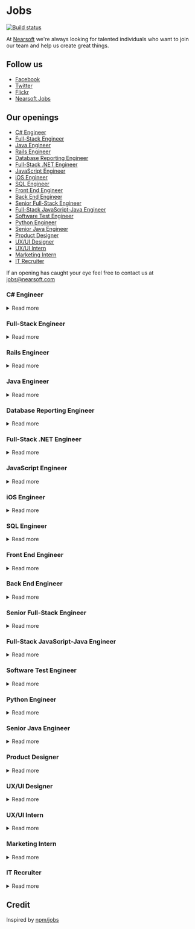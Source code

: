 # Jobs

[![Build status](https://img.shields.io/travis/Nearsoft/jobs.svg)](https://travis-ci.org/Nearsoft/jobs)

At [Nearsoft](https://nearsoft.com) we're always looking for talented individuals who want to join our team and help us create great things.

## Follow us

* [Facebook](https://www.facebook.com/NearsoftInc)
* [Twitter](https://twitter.com/nearsoft)
* [Flickr](https://www.flickr.com/photos/nearsoft)
* [Nearsoft Jobs](http://nearsoftjobs.com)

## Our openings

<!-- yaspeller ignore:start -->

* [C# Engineer](#c-engineer)
* [Full-Stack Engineer](#full-stack-engineer)
* [Java Engineer](#java-engineer)
* [Rails Engineer](#rails-engineer)
* [Database Reporting Engineer](#database-reporting-engineer)
* [Full-Stack .NET Engineer](#full-stack-net-engineer)
* [JavaScript Engineer](#javascript-engineer)
* [iOS Engineer](#ios-engineer)
* [SQL Engineer](#sql-engineer)
* [Front End Engineer](#front-end-engineer)
* [Back End Engineer](#back-end-engineer)
* [Senior Full-Stack Engineer](#senior-full-stack-engineer)
* [Full-Stack JavaScript-Java Engineer](#full-stack-javascript-java-engineer)
* [Software Test Engineer](#software-test-engineer)
* [Python Engineer](#python-engineer)
* [Senior Java Engineer](#senior-java-engineer)
* [Product Designer](#product-designer)
* [UX/UI Designer](#uxui-designer)
* [UX/UI Intern](#uxui-intern)
* [Marketing Intern](#marketing-intern)
* [IT Recruiter](#it-recruiter)

<!-- yaspeller ignore:end -->

If an opening has caught your eye feel free to contact us at
[jobs@nearsoft.com](mailto:jobs@nearsoft.com) <!-- yaspeller ignore -->

### C# Engineer

<details><summary>Read more</summary>

📈

As a Senior C# Engineer, you will enhance our advisor technology using C#, HTML5, and CSS3.
Embrace code quality by using modern testing tools like Cucumber.
Experience the power of the cloud while using Amazon Web Services (AWS) to build out environments, run scenarios, and communicate between microservices.

#### Responsibilities

* Work with a team of software engineers delivering projects as the "go to person"
* Develop & maintain customer facing Web products and Back End services
* Writing unit tests and integration tests for max coverage
* Improve the design of the code as the product evolves
* Deploy and test code to ensure no defects
* Build out RESTful APIs and consume third-party APIs
* Work with business operations to turn requirements into technical solutions

#### Experience

* 3+ years of professional experience using C# and .NET framework
* 3+ years experience with WPF and Windows Forms
* 2+ years basic knowledge of JavaScript frameworks like, React.js, or jQuery
* HTML5 CSS, DOM traversal/manipulation, event capturing
* Familiarity with Ajax, partial page updates, and async request handling
* Experience working in an agile scrum development team
* Excellent communicator, amazing at documentation
* Knowledge of SQL Server is a plus
* Knowledge of AWS Elastic Beanstalk is a plus
* Work with some of the best and brightest in the WealthTech space, and enjoy these perks

</details>

### Full-Stack Engineer

<details><summary>Read more</summary>

📚

#### Job Description

We are looking for an experienced Full-Stack Angular/Rails engineer to work on our digital platform.
The ideal candidate needs to be able to hit the ground running in our fast-paced environment, and be comfortable to iterate quickly and push new code every day.

#### Responsibilities

* Design, develop, test, deploy, maintain and improve software and processes
* Write high quality, high-performing and well tested code
* Turn design requirements and prototypes into working applications
* Design for and deploy to cloud infrastructure
* Analyze and improve efficiency, stability, scalability and security
* Work closely with the technology and design teams
* 3+ years of work experience deploying Rails applications
* 1+ years of work experience deploying AngularJS applications

#### Skills

* Proficiency with Ruby/Rails, JavaScript/AngularJS/jQuery, HTML5, CSS/Sass, SQL/psql, AWS/Heroku, Git, Rake/Gulp/Grunt
* Deep knowledge of object-orientation, data modeling, design patterns, TDD/BDD, APIs, clean code and UX
* Analysis, profiling and optimization techniques
* Agile methodology
* Excellent communication, collaboration and documentation
* Highly motivated, adaptable and passionate learner with a strong work ethic
* Worked on medium-to-large enterprise web applications
* NoSQL, Big Data, iOS/Android
* Open-source contributions, side projects, and participation in the tech community

</details>

### Rails Engineer

<details><summary>Read more</summary>

📚

* B.S. in Computer Science or related discipline, or equivalent education plus work experience
* Strong Object-oriented programmer (e.g. Ruby, Python, Java) experience
* 3+ years building Rails-based Web applications
* Experience developing RESTful Web services
* Grasp and enthusiasm for Agile/XP development practices (e.g. TDD, Pair programming)
* Knowledge of JavaScript client-side application development (e.g. Ember.js, Backbone.js)
* Excellent communication skills, both verbal and written

#### Nice to have

* Ember.js
* Backbone.js
* Redis
* PostgreSQL
* CoffeeScript
* jQuery
* Sass
* RSpec
* Cucumber
* HTML5
* Linux/Unix familiarity

</details>

### Java Engineer

<details><summary>Read more</summary>

📚

* Strong experience with Spring
* Experience with Hibernate, RDBMS design, query optimization
* Experience with caching methods like Redis, Memcached, Ehcache
* Experience with CI/CD tools like Jenkins, CircleCI, Travis CI, etc. Setting up pipelines and managing your build process
* Skilled in analysis and design for implementation, sizing, performance tuning, and scalability
* Familiarity with Rails, Django or similar web app framework will be an added advantage

#### Preferred

* Linux, Tomcat, Dropwizard, GitHub, PostgreSQL, Ansible, Maven, Gradle
* Focused written communication skills for subsystem planning and designs
* Team spirit! Making the effort and taking pride in helping others. Supporting your work in production with our DevOps team
* Able to listen and evaluate ideas and opinions without bias and contribute to a common culture of excellence

</details>

### Database Reporting Engineer

<details><summary>Read more</summary>

⛷

#### Skills

* MongoDB Aggregation framework
* SQL Queries
* Views
* Stored Procedures
* SQL Server Integration Services packages
* CDATA tools optional but a plus
* SQL Reporting is optional as well
* JavaScript for the UI

</details>

### Full-Stack .NET Engineer

<details><summary>Read more</summary>

⛷

#### Skills

* C# and .NET ecosystem
* Node.js 8
* ES6
* Inferno.js
* Bootstrap
* Express 4
* MongoDB
* jQuery, HTML and CSS
* Great knowledge and experience in JavaScript
* Experience with Git
* Microservices architecture

</details>

### JavaScript Engineer

<details><summary>Read more</summary>

🐴

We have a vision to build relationships that drive partnerships with 20 Fortune 500 companies and train 200,000 designers and engineers by 2020.
How are we going to do it? It's all our people – we only hire the best.
We are passionate about writing code that is understandable and efficient, and teaching others to do the same.
We then live through our values. We are a community of nerds who are brilliant and curious, hard-working and accountable, kind and authentic.

Sound appealing? Learn more about us.

#### As a JavaScript Engineer, you will...

* Deliver best-in-class front-end solutions for clients using JavaScript frameworks
* Write stories (use cases, technical and functional requirements), tests and code
* Help guide clients towards effective solutions that balance technical requirements and business needs
* Participate in tech sales by providing estimates, risks, assumptions, requirements for future opportunities and participating in sales meetings
* Attend development meetings (stand-ups, kick-offs, retrospectives) and design sessions with teams and clients
* Inspire peers, future clients, our students, and the community at large by writing, speaking, screencasting, contributing to open source software, and demonstrating our collective expertise and experience

#### As a candidate, you...

* Possess strong JavaScript development and debugging skills with a deep understanding of the language behavior in Front End and Back End contexts
* Are proficient in a JavaScript UI framework (e.g., React.js, Vue.js, or AngularJS) as well as supplemental libraries for testing, routing, data management, API communication, authentication, bundling, and deployment
* Take ownership of tasks to raise questions and risks early, find creative solutions, and bring them to completion
* Have a passion for mentoring others and have the ability to communicate with a wide range of people

#### You might also...

* Have created APIs that conform to the JSON API spec or GraphQL query language
* Enjoy translating UI/UX wireframes into clean and efficient Sass/CSS
* Have interest in mobile development (e.g. Swift/iOS, Kotlin/Android, or React Native)
* Have interest in creating server-side apps or development tools with Node.js

</details>

### iOS Engineer

<details><summary>Read more</summary>

🐴

We have a vision to build relationships that drive partnerships with 20 Fortune 500 companies and train 200,000 designers and engineers by 2020.
How are we going to do it?  It's all our people – we only hire the best. We are passionate about writing stylish code and teaching others to do the same.
We then live through our values.
We are a community of Nerds who are brilliant and curious, hard-working and accountable, kind and authentic.

Sound appealing? Learn more about us.

#### As an Engineer, you will...

* Develop applications for our project and our clients
* Code-review your teammates
* Write stories (use cases, technical and functional requirements), tests and code
* Help guide clients towards effective solutions that balance technical requirements and business needs
* Attend development meetings (stand-ups, kick-offs, retrospectives) and design sessions with teams and clients
* Inspire peers, future clients, our students, and the community at large by writing, speaking, contributing to open source software, and demonstrating our collective expertise and experience

#### As a candidate, you...

* You know the core aspects of iOS development including architecture, design, configuration, the Xcode environment, Objective-C and Swift
* You have a solid knowledge of multi-threaded programming and UI concepts
* You've endured the App Store submission process
* You have excellent written and verbal communication skills
* You're friendly; strong interpersonal skills are key for success

#### You might also...

* Have created APIs that conform to the JSON API spec
* Have interest in web development (e.g. React.js, Ruby on Rails, etc.)
* Have interest in translating UI/UX wireframes into clean and efficient Sass/CSS
* Enjoy teaching others and can clearly describe complicated software to your peers
* Have a passion for speaking publicly or blogging regularly

</details>

### SQL Engineer

<details><summary>Read more</summary>

⭐️

#### Responsibilities

* Create ETL process to extract data from relational database (SQL Server primarily)
* Load and transform data into Vertica
* Develop process to extract change records from source systems
* Experience working with and parsing JSON and XML

#### Required Skills

* Strong ETL experience
* Strong SQL experience
* Strong relational database experience
* Strong verbal and written communication skills
* AWS experience

#### Desired Skills

* SQL Server T-SQL
* SQL Server Integration Services
* Vertica/PostgreSQL

</details>

### Front End Engineer

<details><summary>Read more</summary>

🏋🏻

We build the front end components of our Web app and use established practices to ensure high quality code.
We make the most of modern tools like React.js, Redux, and Sass, and we ensure our UIs work well on all screen sizes.
Some of us specialize in CSS, some in Front End infrastructure, but all of us are JavaScript proficient and Full-Stack engineers.

### Responsibilities

* Collaborate with Product Managers to iterate on the design and implementation of our product
* Build efficient and reusable front-end systems and abstractions
* Find and address performance issues
* Participate in design and code reviews
* Maintain high code coverage via unit tests and acceptance tests

### Skills

* Strong knowledge of JavaScript
* Experience with modern JavaScript libraries and tooling
* Knowledge of HTML, CSS, and related web technologies
* Strong Computer Science fundamentals
* Awareness of cross-browser compatibility issues and client-side performance considerations

</details>

### Back End Engineer

<details><summary>Read more</summary>

🏋

We are converting to a microservices based architecture from a single API. Our new architecture Python and Java on the Back End.

As a Back End engineer you will craft new functionality with a dedicated team of co-workers that will enrich our members and our partners.
As our business continues its rapid growth, you will help ensure our software is positioned to harness and accelerate our marketplace.
You will help design APIs and architecture that your colleagues will be delighted to use.
You will be involved in the planning of features at the beginning and own them through deployment and monitoring.

#### About You

* You are passionate about your craft and want to be surrounded by like-minded individuals
* You like to ship software early and often
* You care about selecting the right tool for the right job
* You design APIs and services that make difficult problems seem easy
* You collaborate well with others but are excited to own a big feature
* You value simplicity and strive to eliminate unnecessary complexity
* You have at least 5 years of professional programming experience

</details>

### Senior Full-Stack Engineer

<details><summary>Read more</summary>

🦁

This position will be responsible for defining, designing, and implementing complex, multi-tier distributed software systems throughout all phases of the software development life-cycle while providing technical oversight and guidance to team members.

#### Skills

* Develop clear, well-communicated, thoroughly tested, complete code for complex product features or sub-systems
* Advanced understanding of object-oriented design methodology and application development in Java, Spring and Spring Boot
* Advanced understanding of web technologies like HTML5, CSS3, JavaScript, Ajax, Node.js and AngularJS 2+
* Strong knowledge of Agile/Scrum methodologies, continuous integration and deployment
* Possess creative problem solving skills and excellent troubleshooting/debugging skills
* 5+ years of Full-Stack software development experience in an enterprise environment
* Extensive experience designing, and developing object oriented software utilizing Java, Spring, AngularJS and JavaScript
* Experience working with Relational Database Management Systems such as PostgreSQL
* Experience in building modern distributed applications using a microservices framework
* Broad experience with various UI architectures with the skills to extend a framework beyond what's provided out of the box

</details>

### Full-Stack JavaScript-Java Engineer

<details><summary>Read more</summary>

🌆

* Core Java Development
* JavaEE APIs
* JavaBeans
* Spring
* JSP
* JavaScript
* SQL
* PL-SQL
* Web Services development

</details>

### Software Test Engineer

<details><summary>Read more</summary>

🍽

* We build core services on the JVM using Java and Spring framework with Front End developed in AngularJS 4 and Typescript. Web Back Ends and simple middleware services are often made with Spring Boot API
* Data is stored in PostgreSQL and in MS SQL Server. We run a Mesos cluster for large-scale, distributed applications

#### About you

* You want to be part of a cross-functional team. You're curious, passionate, and enjoy tackling hard problems. You love technology and enjoy finding better ways to do things. You want to share what you discover and feel energized when you can learn from people around you. When you build software, you consider how people will use it from all angles. You take pride in carefully honing your work until it feels reliable and effortless to use
* You've been a QA Automation Engineer for at least 3 years, have made significant contributions to projects you've been a part of, and want to engineer at a global scale
* 3 years of experience in automated testing of back end service and RESTful API
* 3 years of experience in automation framework like BDD (Cucumber, Python/Java) and Selenium
* Strong working knowledge in Java, Spring framework and JSON
* 3 years of working experience with SQL databases like PostgreSQL
* 2 years of working experience in Performance testing and its analysis of back end services and APIs
* Ability to break down use cases into test cases and manage test suite
* Working experience with Git and Jenkins/TeamCity is a plus

</details>

### Python Engineer

<details><summary>Read more</summary>

👛

We're looking for Software Engineers to help us make our already awesome platform even better.
You will join our Back End Development team building new features into our RESTful API written in Python 2.7.
This API is used by our own internal React.js websites as well as serving as the primary interface for our customer's own integrations.

#### Your skills

* Software Developer (3 - 6 years preferred)
* Critical thinking
* Motivation to write and maintain quality code
* Strong communication skills
* Python, Django, MySQL, Git
* Familiarity working on distributed applications
* Familiarity with RESTful API design
* e-Commerce experience
* Experience working on SaaS products

</details>

### Senior Java Engineer

<details><summary>Read more</summary>

📦

* Be a trusted advisor: Understand and effectively communicate Java features and limitations in the context of design and development
* Help manage the design and development process, drive decisions, and coordinate efforts with teammates
* Designs are following compliance specifications and design and conduct tests
* New applications that serve existing software systems and further develop current software
* Support users by developing documentation and assistance tools
* Support continuous improvement by investigating alternatives and new technologies and presenting these for architectural review

#### What we're looking for

* 5+ years of experience with Core Java
* Recent Java 8 experience
* JUnit (unit testing)
* 5+ years of experience with SQL and NoSQL databases
* MySQL
* DynamoDB
* MongoDB (a plus)
* 3+ years of experience with Spring frameworks
* 3+ years of experience with Hibernate
* Experience with AWS services
* Experience working with an MVC architecture
* Has experience working with Agile teams (SCRUM)
* Ability to come up with accurate development estimates based on high-level business and/or technical requirements
* Object oriented analysis and design using common design patterns
* Understanding of established software development life cycles
* Excellent communication, organizational and problem-solving skills
* Enjoy working in collaboration with a team, while also possessing a strong independent work ethic
* Motivation to continuously improve their craft of software development while adhering to best practices and standards

</details>

### Product Designer

<details><summary>Read more</summary>

🌵⚡️

Nearsoft's UX Team is focused on digital product design, and we are looking for designers with experience in User Interface Design (UI), User Experience Design (UX), and Product Design to join the team.

#### Role definition

* Helping the UX team and clients to ensure the project is well defined and running smoothly
* Educating key stakeholders in the product development process
* Able to identify, solve and prevent problems to happen during the product development process
* Encourage innovation and technology best practices inside Nearsoft
* Elaborate client proposals and project estimates
* Continuously implement strategies to improve team and projects performance
* Test assumptions and measure success in projects and team strategies
* Provide user perspective to development teams to help them redefine their products
* Plan, design, test and measure UX projects
* Create user flows, wireframes and prototypes that accurately communicate product functionality
* Design high fidelity user interfaces that reflects UX findings and business objectives with feasible implementation for development teams
* Create and perform presentations that communicate design intent to both internal and external teams, and justify design value and advocate for users' needs
* Collaborate with UX researchers, designers, marketing, developers and stakeholders to produce high quality digital products
* Create and share product development content in the software industry

#### Requirements

* At least 5 years of experience leading digital products to successful outcomes
* Fluent in written and spoken English
* Experience working with startups
* Experience with Human Centered Design, Design Thinking and Design Sprint Methodology
* Samples of live digital products
* Experience using Sketch, InVision and Zeplin, or similar tools
* Experience with Multidisciplinary collaboration (engineers, designers, stakeholders, product managers)
* Proactive and with leadership skills
* Strong user interface design skills
* Experience defining, planning and measuring projects
* Indispensable: move to Hermosillo
* Availability to travel outside of Mexico

#### Portfolio

Your portfolio should contain your 5 best UI/UX projects, complemented with a short description of each and your direct contributions to it.
Make sure to include a minimum of six screens per project or one complete user flow in high resolution. File type: `jpg`, `png` or prototypes in InVision.

Send your CV and portfolio to aquijada@nearsoft.com

</details>

### UX/UI Designer

<details><summary>Read more</summary>

🌵⚡️

Nearsoft's UX Team is focused on digital product design, and we are looking for designers with experience in User Interface Design (UI), User Experience Design (UX), and Product Design to join the team.

#### Role definition

* Helping UX team and clients to ensure the project is well defined and running smoothly
* Educating Key Stakeholders in the product development process
* Able to identify, solve and prevent problems to happen during the product development process
* Encourage innovation and technology best practices inside Nearsoft
* Elaborate client proposals and project estimates
* Continuously implement strategies to improve team and projects performance
* Test assumptions and measure success in projects and team strategies
* Provide user perspective to development teams to help them redefine their products
* Plan, design, test and measure UX projects
* Create user flows, wireframes and prototypes that accurately communicate product functionality
* Design high fidelity user interfaces that reflects UX findings and business objectives with feasible implementation for development teams
* Create and perform presentations that communicate design intent to both internal and external teams, and justify design value and advocate for users' needs
* Collaborate with UX researchers, designers, marketing, developers and stakeholders to produce high quality digital products
* Create and share product development content in the software industry

#### Requirements

* At least 5 years of experience designing digital products
* Experience leading digital projects
* Fluent in written and spoken English
* Experience with Human Centered Design, Design Thinking and Design Sprint Methodology
* Samples of Live digital projects
* Experience using Sketch, InVision and Zeplin or similar tools
* Experience with Multidisciplinary collaboration (Engineers, designers, marketers, stakeholders, product managers)
* Proactive and Leadership skills
* Strong Visual Design skills
* Understand modern web and mobile environments such as HTML, CSS, Android UI, and iOS UI, as well as how the technologies of each can be used to further enhance the overall experience
* Location: Hermosillo
* Availability to travel outside Mexico

#### Nice to have

* SEO and Google analytics skills
* Conference speaker
* Front End knowledge
* Include a brief description of the project, design and UX process

#### Portfolio

Your portfolio should have your 5 best UI/UX projects, complemented with a short description of each and your direct contributions to it.
Make sure to include a minimum of six screens per project or one complete user flow in high resolution. File type: `jpg`, `png` or prototypes in InVision.

Send your CV and portfolio to aquijada@nearsoft.com

</details>

### UX/UI Intern

<details><summary>Read more</summary>

🌵⚡️

Nearsoft's UX Team is focused on digital product design, and we are looking for a passionate, energetic design intern to join us in a long-term engagement.

#### Role definition

* Recruiting users and researching how they interact with their products
* Conducting user testing for in-progress projects so we can have data that informs our design strategy for those initiatives
* Working on the visual design for applications which could be anything from a simple consumer app to a complex professional content creation tool
* Implementing aspects of our UI style guide for one or more of our client products
* Helping to shape our team by injecting new and interesting ideas, methodologies, and processes for us to discuss and possibly adopt

#### Requirements

* Pursuing or a recent graduate with Bachelor's and/or Master's Degree in Graphic Design, Digital Design, Product Application Design or related field
* Fluent in English (writing and speaking)
* Researching users and designing meaningful experiences for them on any platforms
* Storytelling skills and a natural communicator
* Quick-witted, efficient and flexible in the way that you work and can turn on a dime as projects change and pivot
* Your career may just be starting, but a compelling and varied portfolio is important for us to see.
Show us beautiful, contemporary visual design; detailed and thoughtful wireframes; careful and thorough research; novel and varied ways of telling stories
* Experience with Adobe Creative Cloud, Sketch, Zeplin, InVision
* Location: Hermosillo

#### Minimum skills required

* Currently enrolled in a Bachelor's degree, preferably in a design-related field (0-2 years)
* Fluent in English (writing and speaking)
* Demonstrated proficiency with Sketch and/or the Adobe Suite
* Quickly visualize and prototype ideas to communicate designs
* Quick learner, excellent problem-solving skills, visionary
* Please submit a portfolio that demonstrates designs for web/mobile

#### Nice to have

* Familiarity with HTML and CSS

#### Portfolio

Your portfolio should contain your 5 best UI/UX projects, complemented with a short description of each and your direct contributions to it.
Make sure to include a minimum of six screens per project or one complete user flow in high resolution. File type: `jpg`, `png` or prototypes in InVision.

Send your CV and portfolio to aquijada@nearsoft.com

</details>

### Marketing Intern

<details><summary>Read more</summary>

🌵⚡️

Join the Business Development team at Nearsoft and gain hands-on marketing experience.
Nearsoft is a software development company. We help our clients grow their development teams and power up the user experience of their products.
We are looking for a passionate and energetic marketing intern to join the Business Development team in a long-term engagement.

#### Your tasks as a Marketing Intern may include

* Works closely with the marketing team on developing, implementing, and executing marketing initiatives and activities for the company
* Designing and executing marketing campaigns
* Collecting quantitative and qualitative data from marketing campaigns
* Performing market analysis and research on competition
* Assist in the creation, and distribution of content marketing strategy
* Support the marketing team build a pipeline for prospective clients

#### Qualifications

* Currently enrolled in a career in Marketing, Business Administration or International Business
* Written, verbal and storytelling skills are outstanding, fluent, and a natural communicator
* Experience with analytics and data analysis

#### Nice to have

* Knowledge of Google Analytics
* Familiarity with social media
* Experience in creating and distributing content (blog posts, YouTube, social networks, etc.)
* Know how to design an advertising campaign

Send your CV to aquijada@nearsoft.com

</details>

### IT Recruiter

<details><summary>Read more</summary>

🚀

#### Must have

* 2+ years experience as IT Recruiter
* Basic understanding of software development platforms and skills
* Customer service and time management skills
* Previous experience recruiting for Information Technology positions
* Excellent verbal and written communication skills, be articulate and have the ability to interact professionally with various levels of personnel, clients, and candidates
* Ability to develop and run recruiting strategies
* Skilled in the use of proactive sourcing strategies and direct sourcing methods utilizing tools such as job boards, social networking tools (LinkedIn Recruiter, etc.), and recruiting research tools
* Ability to interview job candidates effectively and assess candidates accurately
* Strong work ethic
* You have to be resilient and also willing to continuously learn with us

#### Nice to have

* A basic understanding of software development platforms and skills
* Ability to filter resumes based on job profiles
* Able to work under pressure and to independently handle multiple projects and deadlines
* Excellent interpersonal and persuasion skills and ability to influence others
* Excellent organizational, analytical, written and verbal communication skills, both in English and Spanish
* Customer service and time management skills

Send your CV to lbaray@nearsoft.com

</details>

## Credit

Inspired by [npm/jobs](https://github.com/npm/jobs)
